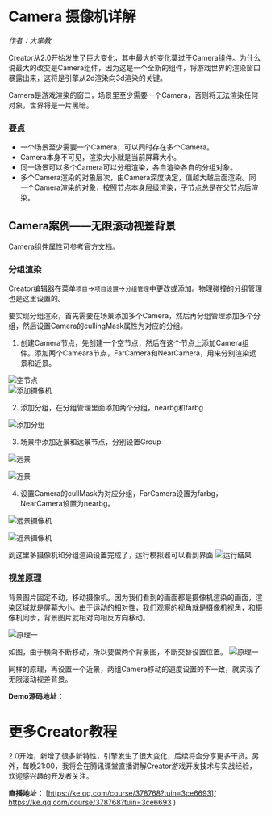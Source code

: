 # Camera 摄像机详解 
*作者：大掌教*


Creator从2.0开始发生了巨大变化，其中最大的变化莫过于Camera组件。为什么说最大的改变是Camera组件，因为这是一个全新的组件，将游戏世界的渲染窗口暴露出来，这将是引擎从2d渲染向3d渲染的关键。

Camera是游戏渲染的窗口，场景里至少需要一个Camera，否则将无法渲染任何对象，世界将是一片黑暗。

### 要点
- 一个场景至少需要一个Camera，可以同时存在多个Camera。
- Camera本身不可见，渲染大小就是当前屏幕大小。
- 同一场景可以多个Camera可以分组渲染，各自渲染各自的分组对象。
- 多个Camera渲染的对象层次，由Camera深度决定，值越大越后面渲染。同一个Camera渲染的对象，按照节点本身层级渲染，子节点总是在父节点后渲染。

## Camera案例——无限滚动视差背景
Camera组件属性可参考[官方文档](https://docs.cocos.com/creator/manual/zh/render/camera.html#摄像机属性)。

### 分组渲染

Creator编辑器在菜单`项目`->`项目设置`->`分组管理`中更改或添加。物理碰撞的分组管理也是这里设置的。

要实现分组渲染，首先需要在场景添加多个Camera，然后再分组管理添加多个分组，然后设置Camera的cullingMask属性为对应的分组。

1. 创建Camera节点，先创建一个空节点，然后在这个节点上添加Camera组件。添加两个Cameara节点，FarCamera和NearCamera，用来分别渲染远景和近景。

![空节点](node.png)<br>
![添加摄像机](addcamera.png)

2. 添加分组，在分组管理里面添加两个分组，nearbg和farbg

![添加分组](addgroup.png)

3. 场景中添加近景和远景节点，分别设置Group

![远景](fargroup.png)

![近景](neargroup.png)

4. 设置Camera的cullMask为对应分组，FarCamera设置为farbg，NearCamera设置为nearbg。

![远景摄像机](farcamera.png)

![近景摄像机](nearcamera.png)

到这里多摄像机和分组渲染设置完成了，运行模拟器可以看到界面
![运行结果](step1.png)

### 视差原理
背景图片固定不动，移动摄像机。因为我们看到的画面都是摄像机渲染的画面，渲染区域就是屏幕大小。由于运动的相对性，我们观察的视角就是摄像机视角，和摄像机同步，背景图片就相对向相反方向移动。

![原理一](crude.png)

如图，由于横向不断移动，所以要做两个背景图，不断交替设置位置。
![原理一](crude2.png)

同样的原理，再设置一个近景，两组Camera移动的速度设置的不一致，就实现了无限滚动视差背景。

**Demo源码地址：**

# 更多Creator教程
2.0开始，新增了很多新特性，引擎发生了很大变化，后续将会分享更多干货。另外，每晚21:00，我将会在腾讯课堂直播讲解Creator游戏开发技术与实战经验，欢迎感兴趣的开发者关注。

**直播地址：** [https://ke.qq.com/course/378768?tuin=3ce6693]( https://ke.qq.com/course/378768?tuin=3ce6693 )